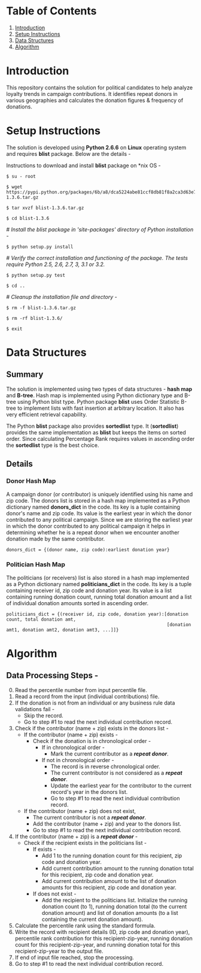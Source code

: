 # Table of Contents
1. [Introduction](README.md#introduction)
1. [Setup Instructions](README.md#setup-instructions)
1. [Data Structures](README.md#data-structures)
1. [Algorithm](README.md#Algorithm)

# Introduction
This repository contains the solution for political candidates to help analyze loyalty trends in campaign contributions. It identifies repeat donors in various geographies and calculates the donation figures & frequency of donations. 

# Setup Instructions
The solution is developed using **Python 2.6.6** on **Linux** operating system and requires **blist** package. Below are the details - 

Instructions to download and install **blist** package on \*nix OS -

```
$ su - root
```

```
$ wget https://pypi.python.org/packages/6b/a8/dca5224abe81ccf8db81f8a2ca3d63e7a5fa7a86adc198d4e268c67ce884/blist-1.3.6.tar.gz
```

```
$ tar xvzf blist-1.3.6.tar.gz
```

```
$ cd blist-1.3.6
```

\# *Install the blist package in 'site-packages' directory of Python installation -*

```
$ python setup.py install
```

\# *Verify the correct installation and functioning of the package. The tests require Python 2.5, 2.6, 2.7, 3, 3.1 or 3.2.*

```
$ python setup.py test
```

```
$ cd ..
```

\# *Cleanup the installation file and directory -*

```
$ rm -f blist-1.3.6.tar.gz 
```

```
$ rm -rf blist-1.3.6/
```

```
$ exit
```


# Data Structures
## Summary
The solution is implemented using two types of data structures - **hash map** and **B-tree**. Hash map is implemented using Python dictionary type and B-tree using Python blist type. Python package **blist** uses Order Statistic B-tree to implement lists with fast insertion at arbitrary location. It also has very efficient retrieval capability. 

The Python **blist** package also provides **sortedlist** type. It (**sortedlist**) provides the same implementation as **blist** but keeps the items on sorted order. Since calculating Percentage Rank requires values in ascending order the **sortedlist** type is the best choice. 

## Details
### Donor Hash Map
A campaign donor (or contributor) is uniquely identified using his name and zip code. The donors list is stored in a hash map implemented as a Python dictionary named **donors\_dict** in the code. Its key is a tuple containing donor's name and zip code. Its value is the earliest year in which the donor contributed to any political campaign. Since we are storing the earliest year in which the donor contributed to any political campaign it helps in determining whether he is a repeat donor when we encounter another donation made by the same contributor. 

```
donors_dict = {(donor name, zip code):earliest donation year}
```

### Politician Hash Map
The politicians (or receivers) list is also stored in a hash map implemented as a Python dictionary named **politicians\_dict** in the code. Its key is a tuple containing receiver id, zip code and donation year. Its value is a list containing running donation count, running total donation amount and a list of individual donation amounts sorted in ascending order. 

```
politicians_dict = {(receiver id, zip code, donation year):[donation count, total donation amt, 
                                                            [donation amt1, donation amt2, donation amt3, ...]]}
```

# Algorithm

## Data Processing Steps -

  0) Read the percentile number from input percentile file. 
  1) Read a record from the input (individual contributions) file. 
  2) If the donation is not from an individual or any business rule data validations fail \-
     - Skip the record. 
     - Go to step \#1 to read the next individual contribution record. 
  3) Check if the contributor (name + zip) exists in the donors list \-  
     - If the contributor (name + zip) exists \- 
       - Check if the donation is in chronological order \-
         - If in chronological order \- 
           - Mark the current contributor as a _**repeat donor**_.
         - If not in chronological order \-
           - The record is in reverse chronological order.
           - The current contributor is not considered as a _**repeat donor**_.
           - Update the earliest year for the contributor to the current record's year in the donors list.
           - Go to step \#1 to read the next individual contribution record. 
     - If the contributor (name + zip) does not exist,
       - The current contributor is not a _**repeat donor**_.
       - Add the contributor (name + zip) and year to the donors list.
       - Go to step \#1 to read the next individual contribution record. 
  4) If the contributor (name + zip) is a _**repeat donor**_ \-
     - Check if the recipient exists in the politicians list \-
       - If exists \- 
         - Add 1 to the running donation count for this recipient, zip code and donation year. 
         - Add current contribution amount to the running donation total for this recipient, zip code and donation year. 
         - Add current contribution amount to the list of donation amounts for this recipient, zip code and donation year.
       - If does not exist \-
         - Add the recipient to the politicians list. Initialize the running donation count (to 1), running donation total (to the current donation amount)  and list of donation amounts (to a list containing the current donation amount).  
  5) Calculate the percentile rank using the standard formula. 
  6) Write the record with recipient details (ID, zip code and donation year), percentile rank contribution for this recipient-zip-year, running donation count for this recipient-zip-year, and running donation total for this recipient-zip-year to the output file. 
  7) If end of input file reached, stop the processing.
  8) Go to step \#1 to read the next individual contribution record. 
 
